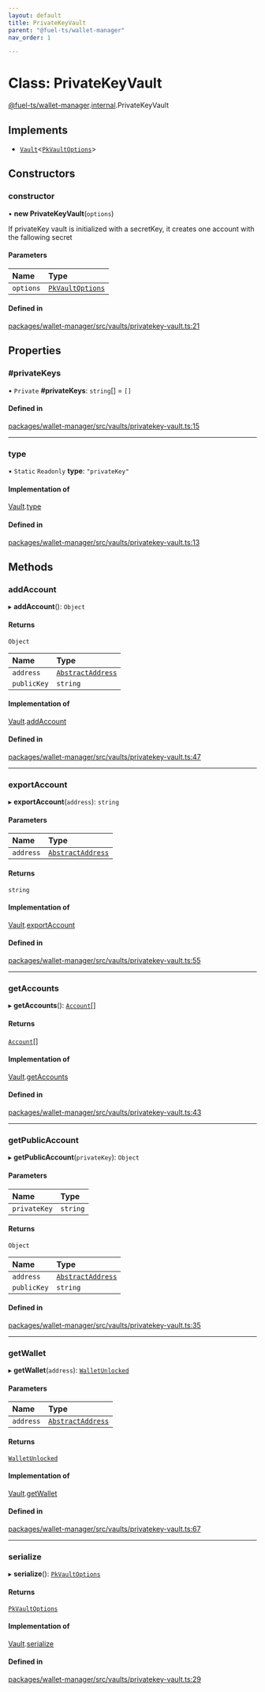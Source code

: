 ```yaml
---
layout: default
title: PrivateKeyVault
parent: "@fuel-ts/wallet-manager"
nav_order: 1

---
```


# Class: PrivateKeyVault

[@fuel-ts/wallet-manager](../index.md).[internal](../namespaces/internal.md).PrivateKeyVault

## Implements

- [`Vault`](internal-Vault.md)<[`PkVaultOptions`](../interfaces/internal-PkVaultOptions.md)\>

## Constructors

### constructor

• **new PrivateKeyVault**(`options`)

If privateKey vault is initialized with a secretKey, it creates
one account with the fallowing secret

#### Parameters

| Name | Type |
| :------ | :------ |
| `options` | [`PkVaultOptions`](../interfaces/internal-PkVaultOptions.md) |

#### Defined in

[packages/wallet-manager/src/vaults/privatekey-vault.ts:21](https://github.com/FuelLabs/fuels-ts/blob/master/packages/wallet-manager/src/vaults/privatekey-vault.ts#L21)

## Properties

### #privateKeys

• `Private` **#privateKeys**: `string`[] = `[]`

#### Defined in

[packages/wallet-manager/src/vaults/privatekey-vault.ts:15](https://github.com/FuelLabs/fuels-ts/blob/master/packages/wallet-manager/src/vaults/privatekey-vault.ts#L15)

___

### type

▪ `Static` `Readonly` **type**: ``"privateKey"``

#### Implementation of

[Vault](internal-Vault.md).[type](internal-Vault.md#type)

#### Defined in

[packages/wallet-manager/src/vaults/privatekey-vault.ts:13](https://github.com/FuelLabs/fuels-ts/blob/master/packages/wallet-manager/src/vaults/privatekey-vault.ts#L13)

## Methods

### addAccount

▸ **addAccount**(): `Object`

#### Returns

`Object`

| Name | Type |
| :------ | :------ |
| `address` | [`AbstractAddress`](internal-AbstractAddress.md) |
| `publicKey` | `string` |

#### Implementation of

[Vault](internal-Vault.md).[addAccount](internal-Vault.md#addaccount)

#### Defined in

[packages/wallet-manager/src/vaults/privatekey-vault.ts:47](https://github.com/FuelLabs/fuels-ts/blob/master/packages/wallet-manager/src/vaults/privatekey-vault.ts#L47)

___

### exportAccount

▸ **exportAccount**(`address`): `string`

#### Parameters

| Name | Type |
| :------ | :------ |
| `address` | [`AbstractAddress`](internal-AbstractAddress.md) |

#### Returns

`string`

#### Implementation of

[Vault](internal-Vault.md).[exportAccount](internal-Vault.md#exportaccount)

#### Defined in

[packages/wallet-manager/src/vaults/privatekey-vault.ts:55](https://github.com/FuelLabs/fuels-ts/blob/master/packages/wallet-manager/src/vaults/privatekey-vault.ts#L55)

___

### getAccounts

▸ **getAccounts**(): [`Account`](../namespaces/internal.md#account)[]

#### Returns

[`Account`](../namespaces/internal.md#account)[]

#### Implementation of

[Vault](internal-Vault.md).[getAccounts](internal-Vault.md#getaccounts)

#### Defined in

[packages/wallet-manager/src/vaults/privatekey-vault.ts:43](https://github.com/FuelLabs/fuels-ts/blob/master/packages/wallet-manager/src/vaults/privatekey-vault.ts#L43)

___

### getPublicAccount

▸ **getPublicAccount**(`privateKey`): `Object`

#### Parameters

| Name | Type |
| :------ | :------ |
| `privateKey` | `string` |

#### Returns

`Object`

| Name | Type |
| :------ | :------ |
| `address` | [`AbstractAddress`](internal-AbstractAddress.md) |
| `publicKey` | `string` |

#### Defined in

[packages/wallet-manager/src/vaults/privatekey-vault.ts:35](https://github.com/FuelLabs/fuels-ts/blob/master/packages/wallet-manager/src/vaults/privatekey-vault.ts#L35)

___

### getWallet

▸ **getWallet**(`address`): [`WalletUnlocked`](internal-WalletUnlocked.md)

#### Parameters

| Name | Type |
| :------ | :------ |
| `address` | [`AbstractAddress`](internal-AbstractAddress.md) |

#### Returns

[`WalletUnlocked`](internal-WalletUnlocked.md)

#### Implementation of

[Vault](internal-Vault.md).[getWallet](internal-Vault.md#getwallet)

#### Defined in

[packages/wallet-manager/src/vaults/privatekey-vault.ts:67](https://github.com/FuelLabs/fuels-ts/blob/master/packages/wallet-manager/src/vaults/privatekey-vault.ts#L67)

___

### serialize

▸ **serialize**(): [`PkVaultOptions`](../interfaces/internal-PkVaultOptions.md)

#### Returns

[`PkVaultOptions`](../interfaces/internal-PkVaultOptions.md)

#### Implementation of

[Vault](internal-Vault.md).[serialize](internal-Vault.md#serialize)

#### Defined in

[packages/wallet-manager/src/vaults/privatekey-vault.ts:29](https://github.com/FuelLabs/fuels-ts/blob/master/packages/wallet-manager/src/vaults/privatekey-vault.ts#L29)
